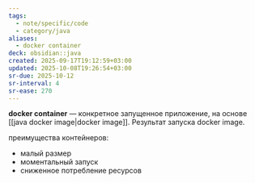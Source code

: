 ```yaml
---
tags:
  - note/specific/code
  - category/java
aliases:
  - docker container
deck: obsidian::java
created: 2025-09-17T19:12:59+03:00
updated: 2025-10-08T19:26:54+03:00
sr-due: 2025-10-12
sr-interval: 4
sr-ease: 270
---
```


**docker container**
—
конкретное запущенное приложение, на основе [[java docker image|docker image]]. Результат запуска docker image.

преимущества контейнеров:
- малый размер
- моментальный запуск
- сниженное потребление ресурсов
